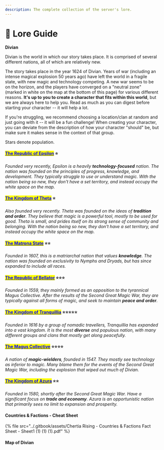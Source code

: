 ```yaml
---
description: The complete collection of the server's lore.
---
```


# 📘 Lore Guide

**Divian**

Divian is the world in which our story takes place. It is comprised of several different nations, all of which are relatively new.

The story takes place in the year 1624 of Divian. Years of war (including an intense magical explosion 50 years ago) have left the world in a fragile state, with new magic and technology competing. A new war seems to be on the horizon, and the players have converged on a "neutral zone" (marked in white on the map at the bottom of this page) for various different reasons. **It's up to you to create a character that fits within this world**, but we are always here to help you. Read as much as you can digest before starting your character -- it will help a lot.

If you're struggling, we recommend choosing a location/clan at random and just going with it -- it will be a fun challenge! When creating your character, you can deviate from the description of how your character "should" be, but make sure it makes sense in the context of that group.

Stars denote population.

#### [<mark style="color:blue;">The Republic of Epsilon</mark>](../lore/the-republic-of-epsilon.md) ⭐️

_Founded very recently, Epsilon is a heavily **technology-focused** nation. The nation was founded on the principles of progress, knowledge, and development. They typically struggle to use or understand magic. With the nation being so new, they don't have a set territory, and instead occupy the white space on the map._

#### [<mark style="color:blue;">The Kingdom of Theta</mark>](../lore/the-kingdom-of-theta.md) ⭐️

_Also founded very recently. Theta was founded on the ideas of **tradition and order**. They believe that magic is a powerful tool, mostly to be used for good. Theta is small, and prides itself on its strong sense of community and belonging. With the nation being so new, they don't have a set territory, and instead occupy the white space on the map._

#### [<mark style="color:blue;">The Matrona State</mark>](../lore/the-matrona-state.md) ⭐️⭐️

_Founded in 1607, this is a matriarchal nation that values **knowledge**. The nation was founded on exclusivity to Nymphs and Dryads, but has since expanded to include all races._&#x20;

#### [<mark style="color:blue;">The Republic of Bellator</mark>](../lore/the-republic-of-bellator.md) ⭐️⭐️⭐️

_Founded in 1559, they mainly formed as an opposition to the tyrannical Magus Collective. After the results of the Second Great Magic War, they are typically against all forms of magic, and seek to maintain **peace and order**._

#### [<mark style="color:blue;">The Kingdom of Tranquillia</mark>](../lore/the-kingdom-of-tranquillia.md) ⭐️⭐️⭐️⭐️⭐️

_Founded in 1616 by a group of nomadic travellers, Tranquillia has expanded into a vast kingdom. It is the most **diverse** and populous nation, with many different groups and clans that mostly get along peacefully._

#### [<mark style="color:blue;">The Magus Collective</mark>](../lore/the-magus-collective.md) ⭐️⭐️⭐️⭐️

_A nation of **magic-wielders**, founded in 1547. They mostly see technology as inferior to magic. Many blame them for the events of the Second Great Magic War, including the explosion that wiped out much of Divian._

#### [<mark style="color:blue;">The Kingdom of Azura</mark>](../lore/the-kingdom-of-azura.md) ⭐️⭐️

_Founded in 1580, shortly after the Second Great Magic War. Have a significant focus on **trade and economy**. Azura is an opportunistic nation that primarily sees no limit to expansion and prosperity._

#### Countries & Factions - Cheat Sheet

{% file src="../.gitbook/assets/Chertia Rising - Countries & Factions Fact Sheet - Sheet1 (1) (1) (1).pdf" %}

#### Map of Divian

<figure><img src="../.gitbook/assets/Divian_1624.jpg" alt=""><figcaption></figcaption></figure>

